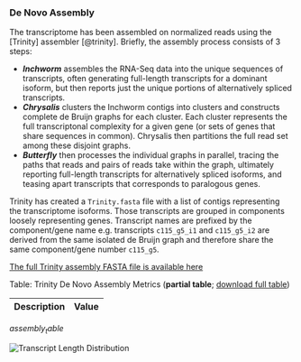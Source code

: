 ### De Novo Assembly

The transcriptome has been assembled on normalized reads using the [Trinity] assembler [@trinity]. Briefly, the assembly process consists of 3 steps:

* **_Inchworm_** assembles the RNA-Seq data into the unique sequences of transcripts, often generating full-length transcripts for a dominant isoform, but then reports just the unique portions of alternatively spliced transcripts.
* **_Chrysalis_** clusters the Inchworm contigs into clusters and constructs complete de Bruijn graphs for each cluster. Each cluster represents the full transcriptonal complexity for a given gene (or sets of genes that share sequences in common). Chrysalis then partitions the full read set among these disjoint graphs.
* **_Butterfly_** then processes the individual graphs in parallel, tracing the paths that reads and pairs of reads take within the graph, ultimately reporting full-length transcripts for alternatively spliced isoforms, and teasing apart transcripts that corresponds to paralogous genes.

Trinity has created a `Trinity.fasta` file with a list of contigs representing the transcriptome isoforms. Those transcripts are grouped in components loosely representing genes.
Transcript names are prefixed by the component/gene name e.g. transcripts `c115_g5_i1` and `c115_g5_i2` are derived from the same isolated de Bruijn graph and therefore share the same component/gene number `c115_g5`.

[The full Trinity assembly FASTA file is available here](Trinity.fasta.zip)


Table: Trinity De Novo Assembly Metrics (**partial table**; [download full table](Trinity.stats.pdf))

Description|Value
-----|----:
$assembly_table$

![Transcript Length Distribution](Trinity.stats.jpg)
